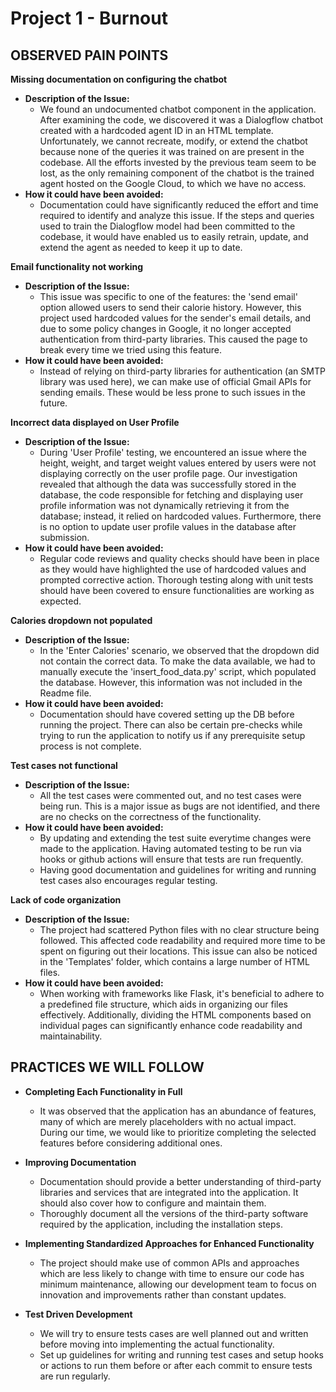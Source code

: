 # Project 1 - Burnout 

## OBSERVED PAIN POINTS
**Missing documentation on configuring the chatbot**
- **Description of the Issue:**
  - We found an undocumented chatbot component in the application. After examining the code, we discovered it was a Dialogflow chatbot created with a hardcoded agent ID in an HTML template. Unfortunately, we cannot recreate, modify, or extend the chatbot because none of the queries it was trained on are present in the codebase. All the efforts invested by the previous team seem to be lost, as the only remaining component of the chatbot is the trained agent hosted on the Google Cloud, to which we have no access.
- **How it could have been avoided:**
  - Documentation could have significantly reduced the effort and time required to identify and analyze this issue. If the steps and queries used to train the Dialogflow model had been committed to the codebase, it would have enabled us to easily retrain, update, and extend the agent as needed to keep it up to date.

**Email functionality not working**
- **Description of the Issue:**
  - This issue was specific to one of the features: the 'send email' option allowed users to send their calorie history. However, this project used hardcoded values for the sender's email details, and due to some policy changes in Google, it no longer accepted authentication from third-party libraries. This caused the page to break every time we tried using this feature.
- **How it could have been avoided:**
  - Instead of relying on third-party libraries for authentication (an SMTP library was used here), we can make use of official Gmail APIs for sending emails. These would be less prone to such issues in the future.

**Incorrect data displayed on User Profile**
- **Description of the Issue:**
  - During 'User Profile' testing, we encountered an issue where the height, weight, and target weight values entered by users were not displaying correctly on the user profile page. Our investigation revealed that although the data was successfully stored in the database, the code responsible for fetching and displaying user profile information was not dynamically retrieving it from the database; instead, it relied on hardcoded values. Furthermore, there is no option to update user profile values in the database after submission.
- **How it could have been avoided:**
  - Regular code reviews and quality checks should have been in place as they would have highlighted the use of hardcoded values and prompted corrective action. Thorough testing along with unit tests should have been covered to ensure functionalities are working as expected.

**Calories dropdown not populated**
- **Description of the Issue:**
  - In the 'Enter Calories' scenario, we observed that the dropdown did not contain the correct data. To make the data available, we had to manually execute the 'insert\_food\_data.py' script, which populated the database. However, this information was not included in the Readme file.
- **How it could have been avoided:**
  - Documentation should have covered setting up the DB before running the project. There can also be certain pre-checks while trying to run the application to notify us if any prerequisite setup process is not complete.

**Test cases not functional**
- **Description of the Issue:**
  - All the test cases were commented out, and no test cases were being run. This is a major issue as bugs are not identified, and there are no checks on the correctness of the functionality.
- **How it could have been avoided:**
  - By updating and extending the test suite everytime changes were made to the application. Having automated testing to be run via hooks or github actions will ensure that tests are run frequently.
  - Having good documentation and guidelines for writing and running test cases also encourages regular testing.

**Lack of code organization**
- **Description of the Issue:**
  - The project had scattered Python files with no clear structure being followed. This affected code readability and required more time to be spent on figuring out their locations. This issue can also be noticed in the 'Templates' folder, which contains a large number of HTML files.
- **How it could have been avoided:**
  - When working with frameworks like Flask, it's beneficial to adhere to a predefined file structure, which aids in organizing our files effectively. Additionally, dividing the HTML components based on individual pages can significantly enhance code readability and maintainability.

## **PRACTICES WE WILL FOLLOW**

- **Completing Each Functionality in Full**

    - It was observed that the application has an abundance of features, many of which are merely placeholders with no actual impact. During our time, we would like to prioritize completing the selected features before considering additional ones.
- **Improving Documentation**
    - Documentation should provide a better understanding of third-party libraries and services that are integrated into the application. It should also cover how to configure and maintain them.
    - Thoroughly document all the versions of the third-party software required by the application, including the installation steps.
- **Implementing Standardized Approaches for Enhanced Functionality**
    -   The project should make use of common APIs and approaches which are less likely to change with time to ensure our code has minimum maintenance, allowing our development team to focus on innovation and improvements rather than constant updates.
- **Test Driven Development**

    -  We will try to ensure tests cases are well planned out and written before moving into implementing the actual functionality.
    - Set up guidelines for writing and running test cases and setup hooks or actions to run them before or after each commit to ensure tests are run regularly.